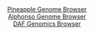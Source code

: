 <div id="Pineapple_Genome_Browser" align="center">
  <a href="https://igv.org/app/?sessionURL=blob:zZRRa9swFIX_i6BlA8eW7caODGW4bbJk3dbRkLhNKUa2ZUetLCmS4rQJ.e_TysZeOmgeNgZ6kC6S7jlHH9qBjihNBQcJCFy_7_o.cIBeis0Ut5KRr7glGiQ1Zpo4QJGaKMJLApIdqLE2eHb92Z5cGiN14nnUyF6LeSNcHbq4xVvB8Ua7pWi9c8EYLoTCRijtnSncCY82XW9DCiyla3uHbt.rsMEeZnIpuBaeJLzJN_a._FcpbwgXLcnbNTP0RUBu9ViNlVvjD2k2TcuSaH1JnifVaXo5SefhcLb4GJ0vZlfjbBZlx1PacGzWipy2F1oG29slmlQiC1EXQTPkZXl9FIzY5Ci8OB4.SaqIPvVjfxAiFMV9Gw3lFXn6n1zbQQ90fhVtbzN0LtnJ5Gpc3jwuhjdHwVm2GY3atHnVeQT2DmCiXFsWQLlUceJDJ4SR0w.i3o.pP3AgRDYfJShI7u4dYBQuH.32ux0wz9ISAzRZrV_gcYBQFVEg6SEIYx.hoH8Sn0CE_L2zA2vF_l64o9k1imGQBkGU15QZi3OVay61izl3u7J2m.2BaY63EUP6LMNZgOafLpZYmCF7.rZeDb78IUsH2NYvD2iNvkXRP.HuLUJcUxwK20qNixs4n8hGFenDfBpX_uISPthvZ_BqPLE1e1g0tVAtNna_rdjlT9o6rCjmxhY6qmlBGTXPmU1RbEDiB6GFFpSCCUshUE3xDjrQ8fvw_W84w_39_js-">Pineapple Genome Browser</a>
</div>
<div id="Alphonso_Genome_Browser" align="center">
  <a href="https://igv.org/app/?sessionURL=blob:zZJdb9owFIb_i6VWmxSSOCGERKomSkuLqEoHDahUVeQkTvBwbGObUIr47_PQpt2sUrnYNMkX9pE_3vP42YMGS0U4AzHwbBjYEAILqCXfTlEtKL5HNVYgLhFV2AISl1hilmMQ70GJlEbJ5M6cXGotVOw4RItWjVjFbeXbqEZvnKGtsnNeO31OKcq4RJpL5VxK1HCHVE1rizMkhG3e9u3AKZBGDqJiyZnijsCsSrfmvvRXKa0w4zVO6w3V5BggNXlMxsIu0ZfefNrLc6zUCO.GxUVvNOzN_OtkcdPpL5Lx7TzpzM.npGJIbyS.kMvVmTcY3UzbQTK.brrjOjjzLse0msLh19w986_Or18FkVhdwBB2_SgK256BQ1iBX_.nvs0gJ_a.GLmzQWfyeifE6uqx9P1kljXNfXS_7L7T98EClOcb4wLIlzKMoWv5bscKvE7rxxR2LdeNDB3JCYifXyygJcpXZvvzHuidMMYAhdebozwW4LLAEsStyHVDGEVe0A7bbhTBg7UHG0n_HtpBMolC1.t5XictCdVG5yJVTCgbMWY3eWlXbyey3D6u4LfodsUqo08YDAR9KMyMQnKVzbynP_L0DQPz_PELTbMfSfVPzPtIEFtnp.pmcIiHyzWfhItkqFG_.3Q7Haz70qf9bvUuoNPglFzWSJv9pmKWP51rkCSIaVNoiCIZoUTv5oYj34IYer5RF.SccuMikFX2ybVcCwbu59.K.oeXw3c-">Alphonso Genome Browser</a>
</div>


<div id="DAF_Genomics_Browser" align="center">
  <a href="https://igv.org/app/?sessionURL=blob:tZHtatswFIbvRZD.sh1bduLIEIbXpU3WbSXJnHQpJZzax7GZZbmS3LQLufcKt2OwUcagA0lInI_31XkO5B6lKkVNIkIdb.B4HrGIKsR.Cbyp8AtwVCTKoVJoEYk5SqxTJNGB5KA0JItPprLQulFRv59Bbu.wFrxMlaN8BxpbiVYXaFJt6gCHH6KGvXJSwU2yhj5UTSFqJfqQpqiU7fYbrHfbPZjjZ2zbtcQtbytddqpbY8IYy5wcjNuyzvDhL0b.g7JZ5bt4vYy7.gt8nGXj.GIWr_xJsjkfnm6Sy.k6Ga5PluWuBt1KHE_9YsZWd_66Wc3l5dW9ZPNierrazPmo5384mTw0pUQ19kJv5DMWBowcLVKJtDUISFpIL_ICK6QjiwaB_XL1B0MzAylKEl3fWERLSL.b9OsD0Y.NAUUU3rUdM4sImaEkkc1cN_QYo4MgDFzGvKN1IK2s3pjkWbJgoUtjSofOLXCjn5dVNz4j9GfwrTD.1tnsf8W06NGz4FuPvr8KP8YNz0bs8_ntRASLnR9_1ZNXUFnk1a_lQnLQJvT8fAEDlVHkWOtfZPzjzfEJ">DAF Genomics Browser</a>
</div>
